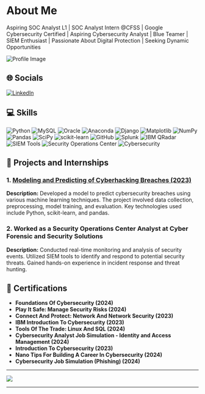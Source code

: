 #  About Me

Aspiring SOC Analyst L1 | SOC Analyst Intern @CFSS | Google Cybersecurity Certified | Aspiring Cybersecurity Analyst | Blue Teamer | SIEM Enthusiast | Passionate About Digital Protection | Seeking Dynamic Opportunities

![Profile Image](https://media4.giphy.com/media/v1.Y2lkPTc5MGI3NjExMmxxNjYybmVtMWVibG1pbXo4aDNid241OXFiNDdpb2Fqamx1aHM2bCZlcD12MV9pbnRlcm5hbF9naWZfYnlfaWQmY3Q9Zw/RDZo7znAdn2u7sAcWH/giphy.gif)

## 🌐 Socials

[![LinkedIn](https://img.shields.io/badge/LinkedIn-%230077B5.svg?logo=linkedin&logoColor=white)](https://www.linkedin.com/in/byashwanth07-soc-analyst-l1/)

## 💻 Skills

![Python](https://img.shields.io/badge/Python-3670A0?style=for-the-badge&logo=python&logoColor=ffdd54)
![MySQL](https://img.shields.io/badge/MySQL-4479A1?style=for-the-badge&logo=mysql&logoColor=white)
![Oracle](https://img.shields.io/badge/Oracle-F80000?style=for-the-badge&logo=oracle&logoColor=white)
![Anaconda](https://img.shields.io/badge/Anaconda-44A833?style=for-the-badge&logo=anaconda&logoColor=white)
![Django](https://img.shields.io/badge/Django-092E20?style=for-the-badge&logo=django&logoColor=white)
![Matplotlib](https://img.shields.io/badge/Matplotlib-ffffff?style=for-the-badge&logo=Matplotlib&logoColor=black)
![NumPy](https://img.shields.io/badge/NumPy-013243?style=for-the-badge&logo=numpy&logoColor=white)
![Pandas](https://img.shields.io/badge/Pandas-150458?style=for-the-badge&logo=pandas&logoColor=white)
![SciPy](https://img.shields.io/badge/SciPy-0C55A5?style=for-the-badge&logo=scipy&logoColor=white)
![scikit-learn](https://img.shields.io/badge/scikit--learn-F7931E?style=for-the-badge&logo=scikit-learn&logoColor=white)
![GitHub](https://img.shields.io/badge/GitHub-121011?style=for-the-badge&logo=github&logoColor=white)
![Splunk](https://img.shields.io/badge/Splunk-000000?style=for-the-badge&logo=splunk&logoColor=white)
![IBM QRadar](https://img.shields.io/badge/IBM%20QRadar-1F70C1?style=for-the-badge&logo=ibm&logoColor=white)
![SIEM Tools](https://img.shields.io/badge/SIEM%20Tools-FF6F00?style=for-the-badge&logoColor=white)
![Security Operations Center](https://img.shields.io/badge/Security%20Operations%20Center-FF0000?style=for-the-badge&logoColor=white)
![Cybersecurity](https://img.shields.io/badge/Cybersecurity-007ACC?style=for-the-badge&logoColor=white)

## 🚀 Projects and Internships

### 1. [Modeling and Predicting of Cyberhacking Breaches (2023)](https://github.com/Yashwanthgoud/Project1)
**Description:** Developed a model to predict cybersecurity breaches using various machine learning techniques. The project involved data collection, preprocessing, model training, and evaluation. Key technologies used include Python, scikit-learn, and pandas.

### 2. Worked as a Security Operations Center Analyst at Cyber Forensic and Security Solutions
**Description:** Conducted real-time monitoring and analysis of security events. Utilized SIEM tools to identify and respond to potential security threats. Gained hands-on experience in incident response and threat hunting.

## 📜 Certifications

- **Foundations Of Cybersecurity (2024)**
- **Play It Safe: Manage Security Risks (2024)**
- **Connect And Protect: Network And Network Security (2023)**
- **IBM Introduction To Cybersecurity (2023)**
- **Tools Of The Trade: Linux And SQL (2024)**
- **Cybersecurity Analyst Job Simulation - Identity and Access Management (2024)**
- **Introduction To Cybersecurity (2023)**
- **Nano Tips For Building A Career In Cybersecurity (2024)**
- **Cybersecurity Job Simulation (Phishing) (2024)**

---

[![](https://visitcount.itsvg.in/api?id=Yashwanthgoud&icon=5&color=12)](https://visitcount.itsvg.in)

---




